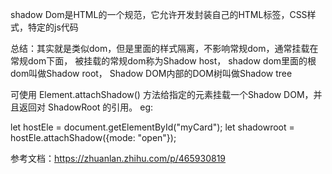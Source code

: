 
shadow Dom是HTML的一个规范，它允许开发封装自己的HTML标签，CSS样式，特定的js代码

总结：其实就是类似dom，但是里面的样式隔离，不影响常规dom，通常挂载在常规dom下面，
被挂载的常规dom称为Shadow host，
shadow dom里面的根dom叫做Shadow root，
Shadow DOM内部的DOM树叫做Shadow tree

可使用 Element.attachShadow() 方法给指定的元素挂载一个Shadow DOM，并且返回对 ShadowRoot 的引用。
eg:

let hostEle = document.getElementById("myCard");
let shadowroot = hostEle.attachShadow({mode: "open"});

参考文档：https://zhuanlan.zhihu.com/p/465930819
